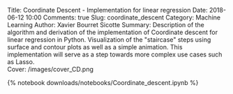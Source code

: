 Title: Coordinate Descent - Implementation for linear regression
Date: 2018-06-12 10:00
Comments: true
Slug: coordinate_descent
Category: Machine Learning
Author: Xavier Bourret Sicotte
Summary: Description of the algorithm and derivation of the implementation of Coordinate descent for linear regression in Python. Visualization of the "staircase" steps using surface and contour plots as well as a simple animation. This implementation will serve as a step towards more complex use cases such as Lasso.  
Cover: /images/cover_CD.png

{% notebook downloads/notebooks/Coordinate_descent.ipynb %}

